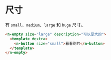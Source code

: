 # 尺寸

有 `small`、`medium`、`large` 和 `huge` 尺寸。

```html
<n-empty size="large" description="可以是大的">
  <template #extra>
    <n-button size="small">看看别的</n-button>
  </template>
</n-empty>
```
